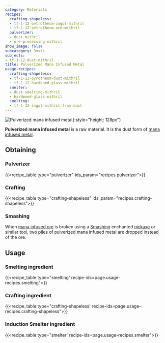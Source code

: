 ```yaml
---
category: Materials
recipes:
  crafting-shapeless:
  - tf-1-12-petrotheum-ingot-mithril
  - tf-1-12-petrotheum-ore-mithril
  pulverizer:
  - dust-mithril
  - ore-processing-mithril
show_image: false
subcategory: Dusts
subjects:
- tf-1-12-dust-mithril
title: Pulverized Mana Infused Metal
usage-recipes:
  crafting-shapeless:
  - tf-1-12-pyrotheum-dust-mithril
  - tf-1-12-hardened-glass-mithril
  smelter:
  - dust-smelting-mithril
  - hardened-glass-mithril
  smelting:
  - tf-1-12-ingot-mithril-from-dust
---
```


![Pulverized mana infused metal](/images/docs/1.12/thermal-foundation/dust-mithril.png){:style="height: 128px"}


**Pulverized mana infused metal** is a raw material. It is the dust form of
[mana infused metal](../mana-infused-ingot/).


Obtaining
---------

### Pulverizer
{{<recipe_table type="pulverizer" ids_param="recipes.pulverizer">}}

### Crafting
{{<recipe_table type="crafting-shapeless" ids_param="recipes.crafting-shapeless">}}

### Smashing
When [mana infused ore](../mana-infused-ore/) is broken
using a [Smashing](../../cofh-core/smashing/) enchanted
[pickaxe](https://minecraft.gamepedia.com/Pickaxe) or similar tool, two piles of
pulverized mana infused metal are dropped instead of the ore.


Usage
-----

### Smelting ingredient
{{<recipe_table type="smelting' recipe-ids=page.usage-recipes.smelting">}}

### Crafting ingredient
{{<recipe_table type="crafting-shapeless' recipe-ids=page.usage-recipes.crafting-shapeless">}}

### Induction Smelter ingredient
{{<recipe_table type="smelter' recipe-ids=page.usage-recipes.smelter">}}
